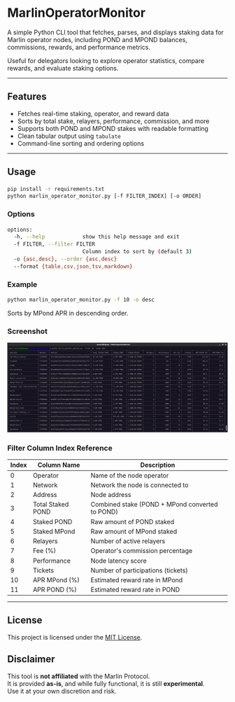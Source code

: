 # MarlinOperatorMonitor
A simple Python CLI tool that fetches, parses, and displays staking data for Marlin operator nodes, including POND and MPOND balances, commissions, rewards, and performance metrics. 

Useful for delegators looking to explore operator statistics, compare rewards, and evaluate staking options.

---

## Features

- Fetches real-time staking, operator, and reward data
- Sorts by total stake, relayers, performance, commission, and more
- Supports both POND and MPOND stakes with readable formatting
- Clean tabular output using `tabulate`
- Command-line sorting and ordering options

---

## Usage

```bash
pip install -r requirements.txt
python marlin_operator_monitor.py [-f FILTER_INDEX] [-o ORDER]
```

### Options
```bash
options:
  -h, --help            show this help message and exit
  -f FILTER, --filter FILTER
                        Column index to sort by (default 3)
  -o {asc,desc}, --order {asc,desc}
  --format {table,csv,json,tsv,markdown}
```
### Example
```bash
python marlin_operator_monitor.py -f 10 -o desc
```
Sorts by MPond APR in descending order.

### Screenshot

![Marlin Operators Monitor example screenshot](example.png)

### Filter Column Index Reference

| Index | Column Name         | Description                                          |
|-------|---------------------|------------------------------------------------------|
| 0     | Operator            | Name of the node operator                            |
| 1     | Network             | Network the node is connected to                     |
| 2     | Address             | Node address                                         |
| 3     | Total Staked POND   | Combined stake (POND + MPond converted to POND)      |
| 4     | Staked POND         | Raw amount of POND staked                            |
| 5     | Staked MPond        | Raw amount of MPond staked                           |
| 6     | Relayers            | Number of active relayers                            |
| 7     | Fee (%)             | Operator's commission percentage                     |
| 8     | Performance         | Node latency score                                   |
| 9     | Tickets             | Number of participations (tickets)                   |
| 10    | APR MPond (%)       | Estimated reward rate in MPond                       |
| 11    | APR POND (%)        | Estimated reward rate in POND                        |

---

## License

This project is licensed under the [MIT License](LICENSE).

## Disclaimer

This tool is **not affiliated** with the Marlin Protocol.  
It is provided **as-is**, and while fully functional, it is still **experimental**.  
Use it at your own discretion and risk.
